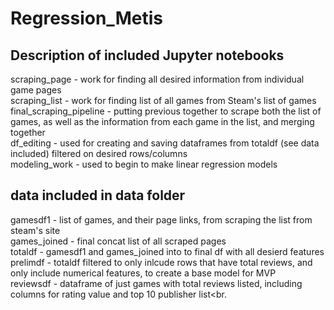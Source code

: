 # Regression_Metis

## Description of included Jupyter notebooks

scraping_page - work for finding all desired information from individual game pages <br>
scraping_list - work for finding list of all games from Steam's list of games <br>
final_scraping_pipeline - putting previous together to scrape both the list of games, as well as the information from each game in the list, and merging together<br>
df_editing - used for creating and saving dataframes from totaldf (see data included) filtered on desired rows/columns<br>
modeling_work - used to begin to make linear regression models



## data included in data folder

gamesdf1 - list of games, and their page links,  from scraping the list from steam's site<br>
games_joined - final concat list of all scraped pages<br>
totaldf - gamesdf1 and games_joined into to final df with all desierd features<br>
prelimdf - totaldf filtered to only inlcude rows that have total reviews, and only include numerical features, to create a base model for MVP<br>
reviewsdf - dataframe of just games with total reviews listed, including columns for rating value and top 10 publisher list<br.

